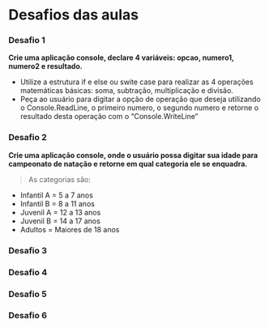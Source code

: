 # Desafios das aulas

### Desafio 1
 
**Crie uma aplicação console, declare 4 variáveis: opcao, numero1, numero2 e resultado.**
- Utilize a estrutura if e else ou swite case para realizar as 4 operações matemáticas básicas: soma, subtração, multiplicação e divisão.
- Peça ao usuário para digitar a opção de operação que deseja utilizando o Console.ReadLine, o primeiro numero, o segundo numero e retorne o resultado desta operação com o “Console.WriteLine”

### Desafio 2

**Crie uma aplicação console, onde o usuário possa digitar sua idade para campeonato de natação e retorne em qual categoria ele se enquadra.**
> As categorias são:
- Infantil A = 5 a 7 anos 
- Infantil B = 8 a 11 anos 
- Juvenil A = 12 a 13 anos
- Juvenil B = 14 a 17 anos
- Adultos = Maiores de 18 anos
### Desafio 3

### Desafio 4

### Desafio 5

### Desafio 6
